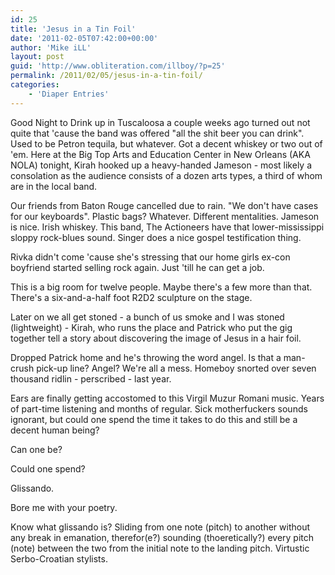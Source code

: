 ```yaml
---
id: 25
title: 'Jesus in a Tin Foil'
date: '2011-02-05T07:42:00+00:00'
author: 'Mike iLL'
layout: post
guid: 'http://www.obliteration.com/illboy/?p=25'
permalink: /2011/02/05/jesus-in-a-tin-foil/
categories:
    - 'Diaper Entries'
---
```


Good Night to Drink up in Tuscaloosa a couple weeks ago turned out not quite that 'cause the band was offered "all the shit beer you can drink". Used to be Petron tequila, but whatever. Got a decent whiskey or two out of 'em. Here at the Big Top Arts and Education Center in New Orleans (AKA NOLA) tonight, Kirah hooked up a heavy-handed Jameson - most likely a consolation as the audience consists of a dozen arts types, a third of whom are in the local band.

Our friends from Baton Rouge cancelled due to rain. "We don't have cases for our keyboards". Plastic bags? Whatever. Different mentalities. Jameson is nice. Irish whiskey. This band, The Actioneers have that lower-mississippi sloppy rock-blues sound. Singer does a nice gospel testification thing.

Rivka didn't come 'cause she's stressing that our home girls ex-con boyfriend started selling rock again. Just 'till he can get a job.

This is a big room for twelve people. Maybe there's a few more than that. There's a six-and-a-half foot R2D2 sculpture on the stage.

Later on we all get stoned - a bunch of us smoke and I was stoned (lightweight) - Kirah, who runs the place and Patrick who put the gig together tell a story about discovering the image of Jesus in a hair foil.

Dropped Patrick home and he's throwing the word angel. Is that a man-crush pick-up line? Angel? We're all a mess. Homeboy snorted over seven thousand ridlin - perscribed - last year.

Ears are finally getting accostomed to this Virgil Muzur Romani music. Years of part-time listening and months of regular. Sick motherfuckers sounds ignorant, but could one spend the time it takes to do this and still be a decent human being?

Can one be?

Could one spend?

Glissando.

Bore me with your poetry.

Know what glissando is? Sliding from one note (pitch) to another without any break in emanation, therefor(e?) sounding (thoeretically?) every pitch (note) between the two from the initial note to the landing pitch. Virtustic Serbo-Croatian stylists.
